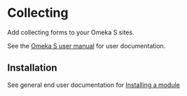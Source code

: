 # Collecting

Add collecting forms to your Omeka S sites.

See the [Omeka S user manual](http://omeka.org/s/docs/user-manual/modules/collecting/) for user documentation.

## Installation

See general end user documentation for [Installing a module](http://omeka.org/s/docs/user-manual/modules/#installing-modules)
